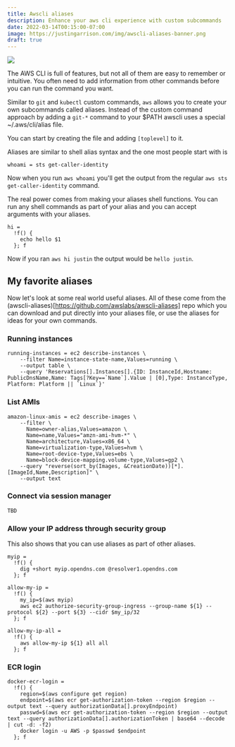 ```yaml
---
title: Awscli aliases
description: Enhance your aws cli experience with custom subcommands
date: 2022-03-14T00:15:00-07:00
image: https://justingarrison.com/img/awscli-aliases-banner.png
draft: true
---
```

![](../../img/awscli-aliases-banner.png)

The AWS CLI is full of features, but not all of them are easy to remember or intuitive.
You often need to add information from other commands before you can run the command you want.

Similar to `git` and `kubectl` custom commands, `aws` allows you to create your own subcommands called aliases.
Instead of the custom command approach by adding a `git-*` command to your $PATH awscli uses a special ~/.aws/cli/alias file.

You can start by creating the file and adding `[toplevel]` to it.

Aliases are similar to shell alias syntax and the one most people start with is

```
whoami = sts get-caller-identity
```

Now when you run `aws whoami` you'll get the output from the regular `aws sts get-caller-identity` command.

The real power comes from making your aliases shell functions.
You can run any shell commands as part of your alias and you can accept arguments with your aliases.

```
hi =
  !f() {
    echo hello $1
  }; f
```
Now if you ran `aws hi justin` the output would be `hello justin`.

## My favorite aliases

Now let's look at some real world useful aliases.
All of these come from the (awscli-aliases)[https://github.com/awslabs/awscli-aliases] repo which you can download and put directly into your aliases file, or use the aliases for ideas for your own commands.

### Running instances

```
running-instances = ec2 describe-instances \
    --filter Name=instance-state-name,Values=running \
    --output table \
    --query 'Reservations[].Instances[].{ID: InstanceId,Hostname: PublicDnsName,Name: Tags[?Key==`Name`].Value | [0],Type: InstanceType, Platform: Platform || `Linux`}'
```

### List AMIs

```
amazon-linux-amis = ec2 describe-images \
    --filter \
      Name=owner-alias,Values=amazon \
      Name=name,Values="amzn-ami-hvm-*" \
      Name=architecture,Values=x86_64 \
      Name=virtualization-type,Values=hvm \
      Name=root-device-type,Values=ebs \
      Name=block-device-mapping.volume-type,Values=gp2 \
    --query "reverse(sort_by(Images, &CreationDate))[*].[ImageId,Name,Description]" \
    --output text
```

### Connect via session manager

```
TBD
```

### Allow your IP address through security group

This also shows that you can use aliases as part of other aliases.

```
myip =
  !f() {
    dig +short myip.opendns.com @resolver1.opendns.com
  }; f

allow-my-ip =
  !f() {
    my_ip=$(aws myip)
    aws ec2 authorize-security-group-ingress --group-name ${1} --protocol ${2} --port ${3} --cidr $my_ip/32
  }; f

allow-my-ip-all =
  !f() {
    aws allow-my-ip ${1} all all
  }; f
```

### ECR login

```
docker-ecr-login =
  !f() {
    region=$(aws configure get region)
    endpoint=$(aws ecr get-authorization-token --region $region --output text --query authorizationData[].proxyEndpoint)
    passwd=$(aws ecr get-authorization-token --region $region --output text --query authorizationData[].authorizationToken | base64 --decode | cut -d: -f2)
    docker login -u AWS -p $passwd $endpoint
  }; f
```
